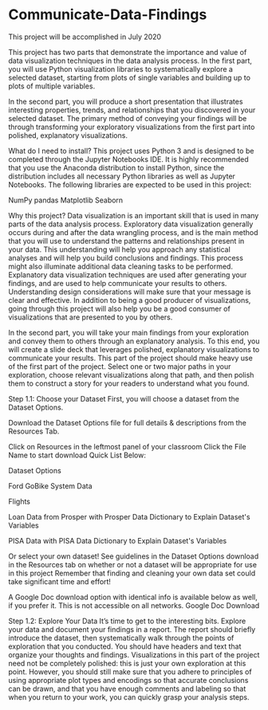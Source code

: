 # Communicate-Data-Findings

This project will be accomplished in July 2020

This project has two parts that demonstrate the importance and value of data visualization techniques in the data analysis process. In the first part, you will use Python visualization libraries to systematically explore a selected dataset, starting from plots of single variables and building up to plots of multiple variables.

In the second part, you will produce a short presentation that illustrates interesting properties, trends, and relationships that you discovered in your selected dataset. The primary method of conveying your findings will be through transforming your exploratory visualizations from the first part into polished, explanatory visualizations.


What do I need to install?
This project uses Python 3 and is designed to be completed through the Jupyter Notebooks IDE. It is highly recommended that you use the Anaconda distribution to install Python, since the distribution includes all necessary Python libraries as well as Jupyter Notebooks. The following libraries are expected to be used in this project:

NumPy
pandas
Matplotlib
Seaborn

Why this project?
Data visualization is an important skill that is used in many parts of the data analysis process. Exploratory data visualization generally occurs during and after the data wrangling process, and is the main method that you will use to understand the patterns and relationships present in your data. This understanding will help you approach any statistical analyses and will help you build conclusions and findings. This process might also illuminate additional data cleaning tasks to be performed. Explanatory data visualization techniques are used after generating your findings, and are used to help communicate your results to others. Understanding design considerations will make sure that your message is clear and effective. In addition to being a good producer of visualizations, going through this project will also help you be a good consumer of visualizations that are presented to you by others.


In the second part, you will take your main findings from your exploration and convey them to others through an explanatory analysis. To this end, you will create a slide deck that leverages polished, explanatory visualizations to communicate your results. This part of the project should make heavy use of the first part of the project. Select one or two major paths in your exploration, choose relevant visualizations along that path, and then polish them to construct a story for your readers to understand what you found.

Step 1.1: Choose your Dataset
First, you will choose a dataset from the Dataset Options.

Download the Dataset Options file for full details & descriptions from the Resources Tab.

Click on Resources in the leftmost panel of your classroom
Click the File Name to start download
Quick List Below:

Dataset Options

Ford GoBike System Data

Flights

Loan Data from Prosper with Prosper Data Dictionary to Explain Dataset's Variables

PISA Data with PISA Data Dictionary to Explain Dataset's Variables

Or select your own dataset! See guidelines in the Dataset Options download in the Resources tab on whether or not a dataset will be appropriate for use in this project Remember that finding and cleaning your own data set could take significant time and effort!

A Google Doc download option with identical info is available below as well, if you prefer it. This is not accessible on all networks. Google Doc Download


Step 1.2: Explore Your Data
It’s time to get to the interesting bits. Explore your data and document your findings in a report. The report should briefly introduce the dataset, then systematically walk through the points of exploration that you conducted. You should have headers and text that organize your thoughts and findings. Visualizations in this part of the project need not be completely polished: this is just your own exploration at this point. However, you should still make sure that you adhere to principles of using appropriate plot types and encodings so that accurate conclusions can be drawn, and that you have enough comments and labeling so that when you return to your work, you can quickly grasp your analysis steps.
